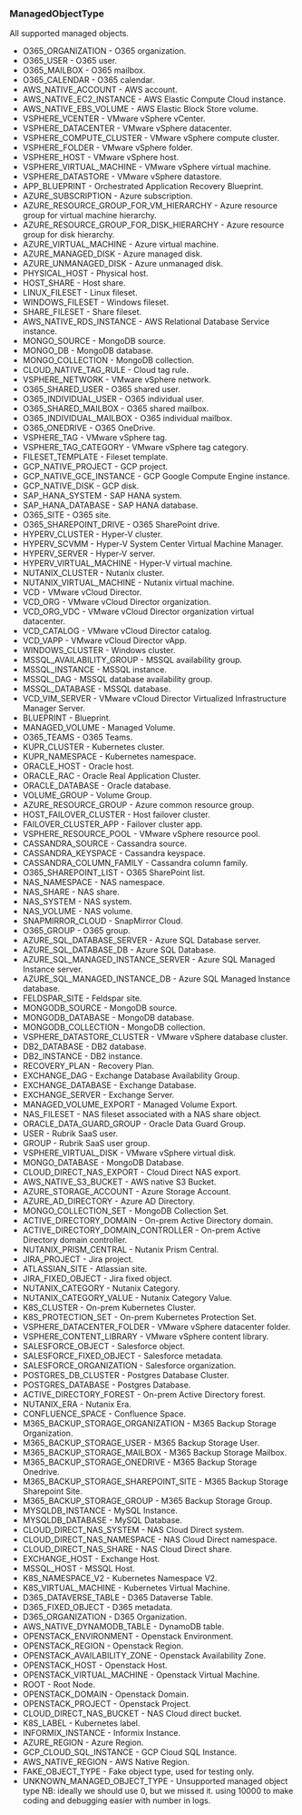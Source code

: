 ### ManagedObjectType
All supported managed objects.

- O365_ORGANIZATION - O365 organization.
- O365_USER - O365 user.
- O365_MAILBOX - O365 mailbox.
- O365_CALENDAR - O365 calendar.
- AWS_NATIVE_ACCOUNT - AWS account.
- AWS_NATIVE_EC2_INSTANCE - AWS Elastic Compute Cloud instance.
- AWS_NATIVE_EBS_VOLUME - AWS Elastic Block Store volume.
- VSPHERE_VCENTER - VMware vSphere vCenter.
- VSPHERE_DATACENTER - VMware vSphere datacenter.
- VSPHERE_COMPUTE_CLUSTER - VMware vSphere compute cluster.
- VSPHERE_FOLDER - VMware vSphere folder.
- VSPHERE_HOST - VMware vSphere host.
- VSPHERE_VIRTUAL_MACHINE - VMware vSphere virtual machine.
- VSPHERE_DATASTORE - VMware vSphere datastore.
- APP_BLUEPRINT - Orchestrated Application Recovery Blueprint.
- AZURE_SUBSCRIPTION - Azure subscription.
- AZURE_RESOURCE_GROUP_FOR_VM_HIERARCHY - Azure resource group for virtual machine hierarchy.
- AZURE_RESOURCE_GROUP_FOR_DISK_HIERARCHY - Azure resource group for disk hierarchy.
- AZURE_VIRTUAL_MACHINE - Azure virtual machine.
- AZURE_MANAGED_DISK - Azure managed disk.
- AZURE_UNMANAGED_DISK - Azure unmanaged disk.
- PHYSICAL_HOST - Physical host.
- HOST_SHARE - Host share.
- LINUX_FILESET - Linux fileset.
- WINDOWS_FILESET - Windows fileset.
- SHARE_FILESET - Share fileset.
- AWS_NATIVE_RDS_INSTANCE - AWS Relational Database Service instance.
- MONGO_SOURCE - MongoDB source.
- MONGO_DB - MongoDB database.
- MONGO_COLLECTION - MongoDB collection.
- CLOUD_NATIVE_TAG_RULE - Cloud tag rule.
- VSPHERE_NETWORK - VMware vSphere network.
- O365_SHARED_USER - O365 shared user.
- O365_INDIVIDUAL_USER - O365 individual user.
- O365_SHARED_MAILBOX - O365 shared mailbox.
- O365_INDIVIDUAL_MAILBOX - O365 individual mailbox.
- O365_ONEDRIVE - O365 OneDrive.
- VSPHERE_TAG - VMware vSphere tag.
- VSPHERE_TAG_CATEGORY - VMware vSphere tag category.
- FILESET_TEMPLATE - Fileset template.
- GCP_NATIVE_PROJECT - GCP project.
- GCP_NATIVE_GCE_INSTANCE - GCP Google Compute Engine instance.
- GCP_NATIVE_DISK - GCP disk.
- SAP_HANA_SYSTEM - SAP HANA system.
- SAP_HANA_DATABASE - SAP HANA database.
- O365_SITE - O365 site.
- O365_SHAREPOINT_DRIVE - O365 SharePoint drive.
- HYPERV_CLUSTER - Hyper-V cluster.
- HYPERV_SCVMM - Hyper-V System Center Virtual Machine Manager.
- HYPERV_SERVER - Hyper-V server.
- HYPERV_VIRTUAL_MACHINE - Hyper-V virtual machine.
- NUTANIX_CLUSTER - Nutanix cluster.
- NUTANIX_VIRTUAL_MACHINE - Nutanix virtual machine.
- VCD - VMware vCloud Director.
- VCD_ORG - VMware vCloud Director organization.
- VCD_ORG_VDC - VMware vCloud Director organization virtual datacenter.
- VCD_CATALOG - VMware vCloud Director catalog.
- VCD_VAPP - VMware vCloud Director vApp.
- WINDOWS_CLUSTER - Windows cluster.
- MSSQL_AVAILABILITY_GROUP - MSSQL availability group.
- MSSQL_INSTANCE - MSSQL instance.
- MSSQL_DAG - MSSQL database availability group.
- MSSQL_DATABASE - MSSQL database.
- VCD_VIM_SERVER - VMware vCloud Director Virtualized Infrastructure Manager Server.
- BLUEPRINT - Blueprint.
- MANAGED_VOLUME - Managed Volume.
- O365_TEAMS - O365 Teams.
- KUPR_CLUSTER - Kubernetes cluster.
- KUPR_NAMESPACE - Kubernetes namespace.
- ORACLE_HOST - Oracle host.
- ORACLE_RAC - Oracle Real Application Cluster.
- ORACLE_DATABASE - Oracle database.
- VOLUME_GROUP - Volume Group.
- AZURE_RESOURCE_GROUP - Azure common resource group.
- HOST_FAILOVER_CLUSTER - Host failover cluster.
- FAILOVER_CLUSTER_APP - Failover cluster app.
- VSPHERE_RESOURCE_POOL - VMware vSphere resource pool.
- CASSANDRA_SOURCE - Cassandra source.
- CASSANDRA_KEYSPACE - Cassandra keyspace.
- CASSANDRA_COLUMN_FAMILY - Cassandra column family.
- O365_SHAREPOINT_LIST - O365 SharePoint list.
- NAS_NAMESPACE - NAS namespace.
- NAS_SHARE - NAS share.
- NAS_SYSTEM - NAS system.
- NAS_VOLUME - NAS volume.
- SNAPMIRROR_CLOUD - SnapMirror Cloud.
- O365_GROUP - O365 group.
- AZURE_SQL_DATABASE_SERVER - Azure SQL Database server.
- AZURE_SQL_DATABASE_DB - Azure SQL Database.
- AZURE_SQL_MANAGED_INSTANCE_SERVER - Azure SQL Managed Instance server.
- AZURE_SQL_MANAGED_INSTANCE_DB - Azure SQL Managed Instance database.
- FELDSPAR_SITE - Feldspar site.
- MONGODB_SOURCE - MongoDB source.
- MONGODB_DATABASE - MongoDB database.
- MONGODB_COLLECTION - MongoDB collection.
- VSPHERE_DATASTORE_CLUSTER - VMware vSphere database cluster.
- DB2_DATABASE - DB2 database.
- DB2_INSTANCE - DB2 instance.
- RECOVERY_PLAN - Recovery Plan.
- EXCHANGE_DAG - Exchange Database Availability Group.
- EXCHANGE_DATABASE - Exchange Database.
- EXCHANGE_SERVER - Exchange Server.
- MANAGED_VOLUME_EXPORT - Managed Volume Export.
- NAS_FILESET - NAS fileset associated with a NAS share object.
- ORACLE_DATA_GUARD_GROUP - Oracle Data Guard Group.
- USER - Rubrik SaaS user.
- GROUP - Rubrik SaaS user group.
- VSPHERE_VIRTUAL_DISK - VMware vSphere virtual disk.
- MONGO_DATABASE - MongoDB Database.
- CLOUD_DIRECT_NAS_EXPORT - Cloud Direct NAS export.
- AWS_NATIVE_S3_BUCKET - AWS native S3 Bucket.
- AZURE_STORAGE_ACCOUNT - Azure Storage Account.
- AZURE_AD_DIRECTORY - Azure AD Directory.
- MONGO_COLLECTION_SET - MongoDB Collection Set.
- ACTIVE_DIRECTORY_DOMAIN - On-prem Active Directory domain.
- ACTIVE_DIRECTORY_DOMAIN_CONTROLLER - On-prem Active Directory domain controller.
- NUTANIX_PRISM_CENTRAL - Nutanix Prism Central.
- JIRA_PROJECT - Jira project.
- ATLASSIAN_SITE - Atlassian site.
- JIRA_FIXED_OBJECT - Jira fixed object.
- NUTANIX_CATEGORY - Nutanix Category.
- NUTANIX_CATEGORY_VALUE - Nutanix Category Value.
- K8S_CLUSTER - On-prem Kubernetes Cluster.
- K8S_PROTECTION_SET - On-prem Kubernetes Protection Set.
- VSPHERE_DATACENTER_FOLDER - VMware vSphere datacenter folder.
- VSPHERE_CONTENT_LIBRARY - VMware vSphere content library.
- SALESFORCE_OBJECT - Salesforce object.
- SALESFORCE_FIXED_OBJECT - Salesforce metadata.
- SALESFORCE_ORGANIZATION - Salesforce organization.
- POSTGRES_DB_CLUSTER - Postgres Database Cluster.
- POSTGRES_DATABASE - Postgres Database.
- ACTIVE_DIRECTORY_FOREST - On-prem Active Directory forest.
- NUTANIX_ERA - Nutanix Era.
- CONFLUENCE_SPACE - Confluence Space.
- M365_BACKUP_STORAGE_ORGANIZATION - M365 Backup Storage Organization.
- M365_BACKUP_STORAGE_USER - M365 Backup Storage User.
- M365_BACKUP_STORAGE_MAILBOX - M365 Backup Storage Mailbox.
- M365_BACKUP_STORAGE_ONEDRIVE - M365 Backup Storage Onedrive.
- M365_BACKUP_STORAGE_SHAREPOINT_SITE - M365 Backup Storage Sharepoint Site.
- M365_BACKUP_STORAGE_GROUP - M365 Backup Storage Group.
- MYSQLDB_INSTANCE - MySQL Instance.
- MYSQLDB_DATABASE - MySQL Database.
- CLOUD_DIRECT_NAS_SYSTEM - NAS Cloud Direct system.
- CLOUD_DIRECT_NAS_NAMESPACE - NAS Cloud Direct namespace.
- CLOUD_DIRECT_NAS_SHARE - NAS Cloud Direct share.
- EXCHANGE_HOST - Exchange Host.
- MSSQL_HOST - MSSQL Host.
- K8S_NAMESPACE_V2 - Kubernetes Namespace V2.
- K8S_VIRTUAL_MACHINE - Kubernetes Virtual Machine.
- D365_DATAVERSE_TABLE - D365 Dataverse Table.
- D365_FIXED_OBJECT - D365 metadata.
- D365_ORGANIZATION - D365 Organization.
- AWS_NATIVE_DYNAMODB_TABLE - DynamoDB table.
- OPENSTACK_ENVIRONMENT - Openstack Environment.
- OPENSTACK_REGION - Openstack Region.
- OPENSTACK_AVAILABILITY_ZONE - Openstack Availability Zone.
- OPENSTACK_HOST - Openstack Host.
- OPENSTACK_VIRTUAL_MACHINE - Openstack Virtual Machine.
- ROOT - Root Node.
- OPENSTACK_DOMAIN - Openstack Domain.
- OPENSTACK_PROJECT - Openstack Project.
- CLOUD_DIRECT_NAS_BUCKET - NAS Cloud direct bucket.
- K8S_LABEL - Kubernetes label.
- INFORMIX_INSTANCE - Informix Instance.
- AZURE_REGION - Azure Region.
- GCP_CLOUD_SQL_INSTANCE - GCP Cloud SQL Instance.
- AWS_NATIVE_REGION - AWS Native Region.
- FAKE_OBJECT_TYPE - Fake object type, used for testing only.
- UNKNOWN_MANAGED_OBJECT_TYPE - Unsupported managed object type
NB: ideally we should use 0, but we missed it.
using 10000 to make coding and debugging easier with number in logs.
